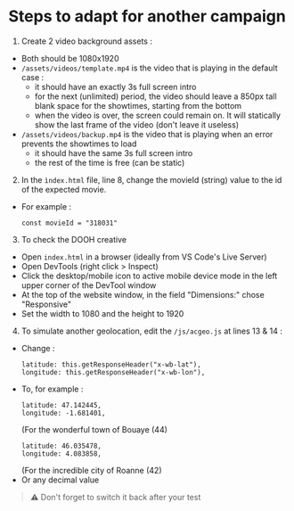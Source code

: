 # Steps to adapt for another campaign

1. Create 2 video background assets :

  - Both should be 1080x1920
  - `/assets/videos/template.mp4` is the video that is playing in the default case :
    - it should have an exactly 3s full screen intro
    - for the next (unlimited) period, the video should leave a 850px tall blank space for the showtimes, starting from the bottom
    - when the video is over, the screen could remain on. It will statically show the last frame of the video (don't leave it useless)
  - `/assets/videos/backup.mp4` is the video that is playing when an error prevents the showtimes to load
    - it should have the same 3s full screen intro
    - the rest of the time is free (can be static)

2. In the `ìndex.html` file, line 8, change the movieId (string) value to the id of the expected movie.

  - For example :
    ```
    const movieId = "318031"
    ```

3. To check the DOOH creative

  - Open `index.html` in a browser (ideally from VS Code's Live Server)
  - Open DevTools (right click > Inspect)
  - Click the desktop/mobile icon to active mobile device mode in the left upper corner of the DevTool window
  - At the top of the website window, in the field "Dimensions:" chose "Responsive"
  - Set the width to 1080 and the height to 1920

4. To simulate another geolocation, edit the `/js/acgeo.js` at lines 13 & 14 :

  - Change :
    ```
    latitude: this.getResponseHeader("x-wb-lat"),
    longitude: this.getResponseHeader("x-wb-lon"),
    ```
  - To, for example :
    ```
    latitude: 47.142445,
    longitude: -1.681401,
    ```
    (For the wonderful town of Bouaye (44)
    ```
    latitude: 46.035478,
    longitude: 4.083858,
    ```
    (For the incredible city of Roanne (42)
  - Or any decimal value

  > ⚠️ Don't forget to switch it back after your test
